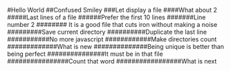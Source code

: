 #Hello World
##Confused Smiley
###Let display a file
####What about 2
#####Last lines of a file
######Prefer the first 10 lines
#######Line number 2
######## It is a good file that cuts iron without making a noise
#########Save current directory
##########Duplicate the last line
###########No more javascript
############Make directories count
#############What is new
##############Being unique is better than being perfect
###############It must be in that file
################Count that word
#################What is next
